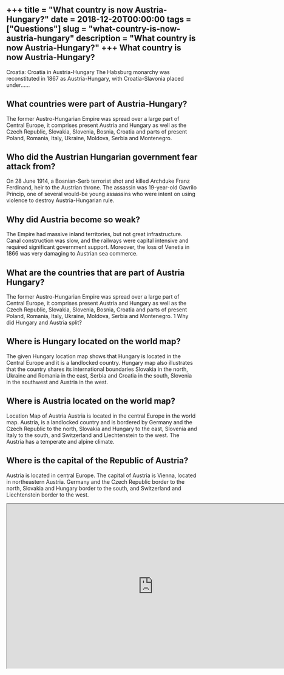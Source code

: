 +++
title = "What country is now Austria-Hungary?"
date = 2018-12-20T00:00:00
tags = ["Questions"]
slug = "what-country-is-now-austria-hungary"
description = "What country is now Austria-Hungary?"
+++
What country is now Austria-Hungary?
------------------------------------

Croatia: Croatia in Austria-Hungary The Habsburg monarchy was reconstituted in 1867 as Austria-Hungary, with Croatia-Slavonia placed under……

What countries were part of Austria-Hungary?
--------------------------------------------

The former Austro-Hungarian Empire was spread over a large part of Central Europe, it comprises present Austria and Hungary as well as the Czech Republic, Slovakia, Slovenia, Bosnia, Croatia and parts of present Poland, Romania, Italy, Ukraine, Moldova, Serbia and Montenegro.

Who did the Austrian Hungarian government fear attack from?
-----------------------------------------------------------

On 28 June 1914, a Bosnian-Serb terrorist shot and killed Archduke Franz Ferdinand, heir to the Austrian throne. The assassin was 19-year-old Gavrilo Princip, one of several would-be young assassins who were intent on using violence to destroy Austria-Hungarian rule.

Why did Austria become so weak?
-------------------------------

The Empire had massive inland territories, but not great infrastructure. Canal construction was slow, and the railways were capital intensive and required significant government support. Moreover, the loss of Venetia in 1866 was very damaging to Austrian sea commerce.

What are the countries that are part of Austria Hungary?
--------------------------------------------------------

The former Austro-Hungarian Empire was spread over a large part of Central Europe, it comprises present Austria and Hungary as well as the Czech Republic, Slovakia, Slovenia, Bosnia, Croatia and parts of present Poland, Romania, Italy, Ukraine, Moldova, Serbia and Montenegro. 1 Why did Hungary and Austria split?

Where is Hungary located on the world map?
------------------------------------------

The given Hungary location map shows that Hungary is located in the Central Europe and it is a landlocked country. Hungary map also illustrates that the country shares its international boundaries Slovakia in the north, Ukraine and Romania in the east, Serbia and Croatia in the south, Slovenia in the southwest and Austria in the west.

Where is Austria located on the world map?
------------------------------------------

Location Map of Austria Austria is located in the central Europe in the world map. Austria, is a landlocked country and is bordered by Germany and the Czech Republic to the north, Slovakia and Hungary to the east, Slovenia and Italy to the south, and Switzerland and Liechtenstein to the west. The Austria has a temperate and alpine climate.

Where is the capital of the Republic of Austria?
------------------------------------------------

Austria is located in central Europe. The capital of Austria is Vienna, located in northeastern Austria. Germany and the Czech Republic border to the north, Slovakia and Hungary border to the south, and Switzerland and Liechtenstein border to the west.

<iframe allow="accelerometer; autoplay; clipboard-write; encrypted-media; gyroscope; picture-in-picture" allowfullscreen="" class="__youtube_prefs__  epyt-is-override  no-lazyload" data-no-lazy="1" data-origheight="433" data-origwidth="770" data-skipgform_ajax_framebjll="" height="433" id="_ytid_28262" loading="lazy" src="https://www.youtube.com/embed/BHw7DEUgGZA?enablejsapi=1&autoplay=0&cc_load_policy=0&cc_lang_pref=&iv_load_policy=1&loop=0&modestbranding=0&rel=1&fs=1&playsinline=0&autohide=2&theme=dark&color=red&controls=1&" title="YouTube player" width="770"></iframe>